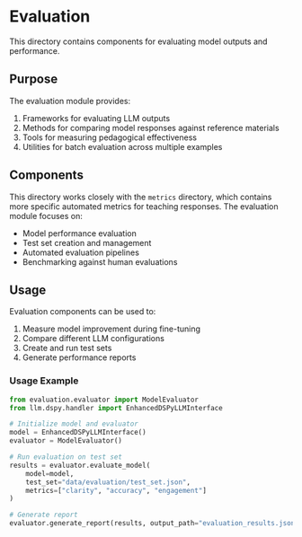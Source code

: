 # Evaluation

This directory contains components for evaluating model outputs and performance.

## Purpose

The evaluation module provides:

1. Frameworks for evaluating LLM outputs
2. Methods for comparing model responses against reference materials
3. Tools for measuring pedagogical effectiveness
4. Utilities for batch evaluation across multiple examples

## Components

This directory works closely with the `metrics` directory, which contains more specific automated metrics for teaching responses. The evaluation module focuses on:

- Model performance evaluation
- Test set creation and management
- Automated evaluation pipelines
- Benchmarking against human evaluations

## Usage

Evaluation components can be used to:

1. Measure model improvement during fine-tuning
2. Compare different LLM configurations
3. Create and run test sets
4. Generate performance reports

### Usage Example

```python
from evaluation.evaluator import ModelEvaluator
from llm.dspy.handler import EnhancedDSPyLLMInterface

# Initialize model and evaluator
model = EnhancedDSPyLLMInterface()
evaluator = ModelEvaluator()

# Run evaluation on test set
results = evaluator.evaluate_model(
    model=model,
    test_set="data/evaluation/test_set.json",
    metrics=["clarity", "accuracy", "engagement"]
)

# Generate report
evaluator.generate_report(results, output_path="evaluation_results.json")
``` 